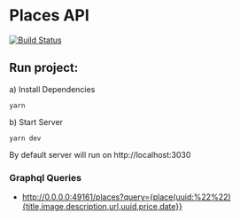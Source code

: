 # Places API

[![Build Status](https://travis-ci.org/garciadiazjaime/api-places.svg)](https://travis-ci.org/garciadiazjaime/api-places)

## Run project:
a) Install Dependencies

`yarn`

b) Start Server

`yarn dev`

By default server will run on http://localhost:3030

### Graphql Queries

- http://0.0.0.0:49161/places?query={place(uuid:%22%22){title,image,description,url,uuid,price,date}}
